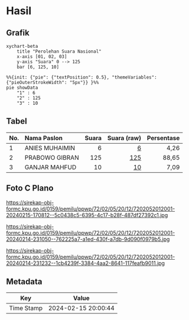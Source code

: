 # Hasil

## Grafik

```mermaid
xychart-beta
    title "Perolehan Suara Nasional"
    x-axis [01, 02, 03]
    y-axis "Suara" 0 --> 125
    bar [6, 125, 10]
```

```mermaid
%%{init: {"pie": {"textPosition": 0.5}, "themeVariables": {"pieOuterStrokeWidth": "5px"}} }%%
pie showData
    "1" : 6
    "2" : 125
    "3" : 10
```

## Tabel

| No. | Nama Paslon    | Suara | Suara (raw) | Persentase |
|:--- |:-------------- | -----:| -----------:| ----------:|
| 1   | ANIES MUHAIMIN | 6     | [6][p-1]    | 4,26       |
| 2   | PRABOWO GIBRAN | 125   | [125][p-2]  | 88,65      |
| 3   | GANJAR MAHFUD  | 10    | [10][p-3]   | 7,09       |


[p-1]: https://github.com/gigit-pemilu/pemilu-2024/blob/main/pilpres/hitung-suara/sub/72-sulawesi-tengah/sub/02-poso/sub/05-pamona-timur/sub/2012-kancuu/sub/001-tps/sub/paslon-1.txt
[p-2]: https://github.com/gigit-pemilu/pemilu-2024/blob/main/pilpres/hitung-suara/sub/72-sulawesi-tengah/sub/02-poso/sub/05-pamona-timur/sub/2012-kancuu/sub/001-tps/sub/paslon-2.txt
[p-3]: https://github.com/gigit-pemilu/pemilu-2024/blob/main/pilpres/hitung-suara/sub/72-sulawesi-tengah/sub/02-poso/sub/05-pamona-timur/sub/2012-kancuu/sub/001-tps/sub/paslon-3.txt

## Foto C Plano

https://sirekap-obj-formc.kpu.go.id/0159/pemilu/ppwp/72/02/05/20/12/7202052012001-20240215-170812--5c0438c5-6395-4c17-b28f-487df27392c1.jpg

https://sirekap-obj-formc.kpu.go.id/0159/pemilu/ppwp/72/02/05/20/12/7202052012001-20240214-231050--762225a7-a1ed-430f-a7db-9d090f0979b5.jpg

https://sirekap-obj-formc.kpu.go.id/0159/pemilu/ppwp/72/02/05/20/12/7202052012001-20240214-231232--1cb4239f-3384-4aa2-8641-117feafb9011.jpg


## Metadata

| Key        | Value               |
| ---------- | ------------------- |
| Time Stamp | 2024-02-15 20:00:44 |



